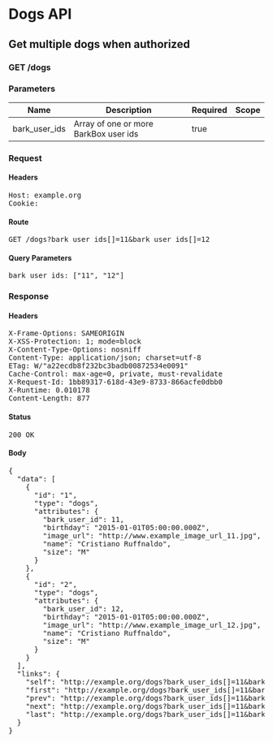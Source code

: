 # Dogs API

## Get multiple dogs when authorized

### GET /dogs

### Parameters

| Name | Description | Required | Scope |
|------|-------------|----------|-------|
| bark_user_ids | Array of one or more BarkBox user ids | true |  |

### Request

#### Headers

<pre>Host: example.org
Cookie: </pre>

#### Route

<pre>GET /dogs?bark_user_ids[]=11&amp;bark_user_ids[]=12</pre>

#### Query Parameters

<pre>bark_user_ids: [&quot;11&quot;, &quot;12&quot;]</pre>

### Response

#### Headers

<pre>X-Frame-Options: SAMEORIGIN
X-XSS-Protection: 1; mode=block
X-Content-Type-Options: nosniff
Content-Type: application/json; charset=utf-8
ETag: W/&quot;a22ecdb8f232bc3badb00872534e0091&quot;
Cache-Control: max-age=0, private, must-revalidate
X-Request-Id: 1bb89317-618d-43e9-8733-866acfe0dbb0
X-Runtime: 0.010178
Content-Length: 877</pre>

#### Status

<pre>200 OK</pre>

#### Body

<pre>{
  "data": [
    {
      "id": "1",
      "type": "dogs",
      "attributes": {
        "bark_user_id": 11,
        "birthday": "2015-01-01T05:00:00.000Z",
        "image_url": "http://www.example_image_url_11.jpg",
        "name": "Cristiano Ruffnaldo",
        "size": "M"
      }
    },
    {
      "id": "2",
      "type": "dogs",
      "attributes": {
        "bark_user_id": 12,
        "birthday": "2015-01-01T05:00:00.000Z",
        "image_url": "http://www.example_image_url_12.jpg",
        "name": "Cristiano Ruffnaldo",
        "size": "M"
      }
    }
  ],
  "links": {
    "self": "http://example.org/dogs?bark_user_ids[]=11&bark_user_ids[]=12&cursor[before]=3",
    "first": "http://example.org/dogs?bark_user_ids[]=11&bark_user_ids[]=12&cursor[before]",
    "prev": "http://example.org/dogs?bark_user_ids[]=11&bark_user_ids[]=12&cursor[after]=2",
    "next": "http://example.org/dogs?bark_user_ids[]=11&bark_user_ids[]=12&cursor[before]=1",
    "last": "http://example.org/dogs?bark_user_ids[]=11&bark_user_ids[]=12&cursor[after]"
  }
}</pre>

